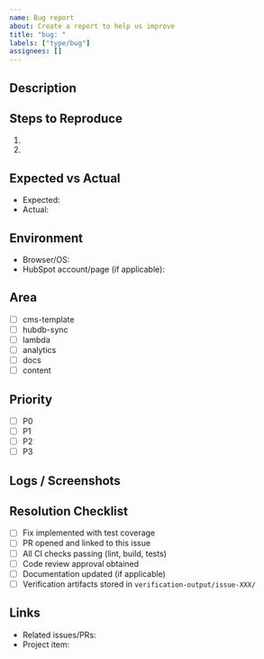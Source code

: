 ```yaml
---
name: Bug report
about: Create a report to help us improve
title: "bug: "
labels: ["type/bug"]
assignees: []
---
```


## Description

## Steps to Reproduce
1. 
2. 

## Expected vs Actual
- Expected: 
- Actual: 

## Environment
- Browser/OS:
- HubSpot account/page (if applicable):

## Area
- [ ] cms-template
- [ ] hubdb-sync
- [ ] lambda
- [ ] analytics
- [ ] docs
- [ ] content

## Priority
- [ ] P0
- [ ] P1
- [ ] P2
- [ ] P3

## Logs / Screenshots

## Resolution Checklist
- [ ] Fix implemented with test coverage
- [ ] PR opened and linked to this issue
- [ ] All CI checks passing (lint, build, tests)
- [ ] Code review approval obtained
- [ ] Documentation updated (if applicable)
- [ ] Verification artifacts stored in `verification-output/issue-XXX/`

## Links
- Related issues/PRs:
- Project item:

